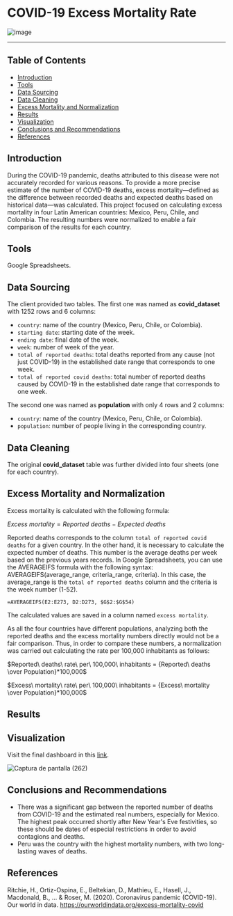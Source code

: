 # COVID-19 Excess Mortality Rate
![image](https://github.com/karlarochaes/covid19-excess-mortality/assets/88100992/91800f41-b158-48ce-963b-f8770fff51e3)

---
## Table of Contents
- [Introduction](#introduction)
- [Tools](#tools)
- [Data Sourcing](#data-sourcing)
- [Data Cleaning](#data-cleaning)
- [Excess Mortality and Normalization](#excess-mortality-and-normalization)
- [Results](#results)
- [Visualization](#visualization)
- [Conclusions and Recommendations](#conclusions-and-recommendations)
- [References](#references)

## Introduction
During the COVID-19 pandemic, deaths attributed to this disease were not accurately recorded for various reasons. To provide a more precise estimate of the number of COVID-19 deaths, excess mortality—defined as the difference between recorded deaths and expected deaths based on historical data—was calculated. This project focused on calculating excess mortality in four Latin American countries: Mexico, Peru, Chile, and Colombia. The resulting numbers were normalized to enable a fair comparison of the results for each country.

## Tools
Google Spreadsheets.

## Data Sourcing
The client provided two tables. The first one was named as **covid_dataset** with 1252 rows and 6 columns:
- `country`: name of the country (Mexico, Peru, Chile, or Colombia).
- `starting date`: starting date of the week.
- `ending date`: final date of the week.
- `week`: number of week of the year.
- `total of reported deaths`: total deaths reported from any cause (not just COVID-19) in the established date range that corresponds to one week.
- `total of reported covid deaths`: total number of reported deaths caused by COVID-19 in the established date range that corresponds to one week.

The second one was named as **population** with only 4 rows and 2 columns:
- `country`: name of the country (Mexico, Peru, Chile, or Colombia).
- `population`: number of people living in the corresponding country.

## Data Cleaning
The original **covid_dataset** table was further divided into four sheets (one for each country). 

## Excess Mortality and Normalization
Excess mortality is calculated with the following formula:

$Excess\ mortality = {Reported\ deaths - Expected\ deaths}$

Reported deaths corresponds to the column `total of reported covid deaths` for a given country. In the other hand, it is necessary to calculate the expected number of deaths. This number is the average deaths per week based on the previous years records. In Google Spreadsheets, you can use the AVERAGEIFS formula with the following syntax: AVERAGEIFS(average_range, criteria_range, criteria). In this case, the average_range is the `total of reported deaths` column and the criteria is the week number (1-52).

```
=AVERAGEIFS(E2:E273, D2:D273, $G$2:$G$54)
```
The calculated values are saved in a column named `excess mortality`.

As all the four countries have different populations, analyzing both the reported deaths and the excess mortality numbers directly would not be a fair comparison. Thus, in order to compare these numbers, a normalization was carried out calculating the rate per 100,000 inhabitants as follows:

$Reported\ deaths\ rate\ per\ 100,000\ inhabitants = {Reported\ deaths \over Population}*100,000$

$Excess\ mortality\ rate\ per\ 100,000\ inhabitants = {Excess\ mortality \over Population}*100,000$

## Results

## Visualization
Visit the final dashboard in this [link](https://lookerstudio.google.com/reporting/868ed7aa-9235-471d-8b1f-2a7d74508fda/page/AFQtD).

![Captura de pantalla (262)](https://github.com/karlarochaes/covid19-excess-mortality/assets/88100992/5fabd8b8-0bdb-47a8-b2e3-36a4db96cbd3)

## Conclusions and Recommendations
- There was a significant gap between the reported number of deaths from COVID-19 and the estimated real numbers, especially for Mexico. The highest peak occurred shortly after New Year's Eve festivities, so these should be dates of especial restrictions in order to avoid contagions and deaths.
- Peru was the country with the highest mortality numbers, with two long-lasting waves of deaths.

## References
Ritchie, H., Ortiz-Ospina, E., Beltekian, D., Mathieu, E., Hasell, J., Macdonald, B., ... & Roser, M. (2020). Coronavirus pandemic (COVID-19). Our world in data. https://ourworldindata.org/excess-mortality-covid
